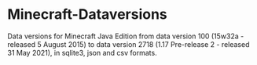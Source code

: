 # Minecraft-Dataversions

Data versions for Minecraft Java Edition from data version 100 (15w32a - released 5 August 2015) to data version 2718 (1.17 Pre-release 2 - released 31 May 2021), in sqlite3, json and csv formats.




